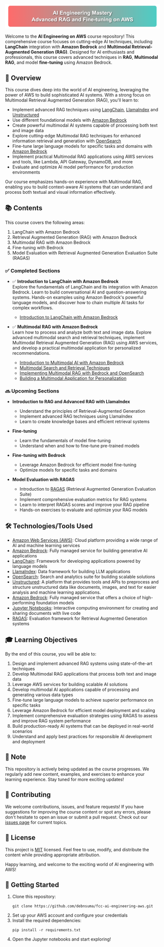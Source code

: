 ![AI Engineering on AWS](img/img1.png)

Welcome to the **AI Engineering on AWS** course repository! This comprehensive course focuses on cutting-edge AI techniques, including **LangChain** integration with **Amazon Bedrock** and **Multimodal Retrieval-Augmented Generation (RAG)**. Designed for AI enthusiasts and professionals, this course covers advanced techniques in **RAG**, **Multimodal RAG**, and model **fine-tuning** using Amazon Bedrock.

## 🎯 Overview

This course dives deep into the world of AI engineering, leveraging the power of AWS to build sophisticated AI systems. With a strong focus on Multimodal Retrieval Augmented Generation (RAG), you'll learn to:

- Implement advanced RAG techniques using [LangChain](https://python.langchain.com/), [LlamaIndex](https://www.llamaindex.ai/) and [Unstructured](https://unstructured.io/)
- Use different foundational models with [Amazon Bedrock](https://aws.amazon.com/bedrock/)
- Create powerful multimodal AI systems capable of processing both text and image data
- Explore cutting-edge Multimodal RAG techniques for enhanced information retrieval and generation with [OpenSearch](https://aws.amazon.com/opensearch-service/)
- Fine-tune large language models for specific tasks and domains with [Amazon Bedrock](https://aws.amazon.com/bedrock/)
- Implement practical Multimodal RAG applications using AWS services and tools, like Lambda, API Gateway, DynamoDB, and more
- Evaluate and optimize AI model performance for production environments

Our course emphasizes hands-on experience with Multimodal RAG, enabling you to build context-aware AI systems that can understand and process both textual and visual information effectively.

## 📚 Contents
This course covers the following areas:

1. LangChain with Amazon Bedrock
2. Retrieval Augmented Generation (RAG) with Amazon Bedrock
3. Multimodal RAG with Amazon Bedrock
4. Fine-tuning with Bedrock
5. Model Evaluation with Retrieval Augmented Generation Evaluation Suite (RAGAS)

### ✅ Completed Sections

- ✅ **Introduction to LangChain with Amazon Bedrock**  
  Explore the fundamentals of LangChain and its integration with Amazon Bedrock. Learn to build conversational AI and question-answering systems. Hands-on examples using Amazon Bedrock's powerful language models, and discover how to chain multiple AI tasks for complex workflows.
  - [Introduction to LangChain with Amazon Bedrock](LangChain-Bedrock.ipynb)  


- ✅ **Multimodal RAG with Amazon Bedrock**  
  Learn how to process and analyze both text and image data. Explore advanced multimodal search and retrieval techniques, implement Multimodal Retrieval Augmented Generation (RAG) using AWS services, and develop a practical multimodal application for personalized recommendations.
  - [Introduction to Multimodal AI with Amazon Bedrock](multimodal-rag/01_Bedrock_Multimodal.ipynb)
  - [Multimodal Search and Retrieval Techniques](multimodal-rag/02_Bedrock_Multimodal_Search_Retrieval.ipynb)
  - [Implementing Multimodal RAG with Bedrock and OpenSearch](multimodal-rag/03_Bedrock_Multimodal_RAG.ipynb)
  - [Building a Multimodal Application for Personalization](multimodal-rag/04_Multimodal_App_Personalization.ipynb)



### 🔜 Upcoming Sections

- **Introduction to RAG and Advanced RAG with LlamaIndex**
  - Understand the principles of Retrieval-Augmented Generation
  - Implement advanced RAG techniques using LlamaIndex
  - Learn to create knowledge bases and efficient retrieval systems

- **Fine-tuning**
  - Learn the fundamentals of model fine-tuning
  - Understand when and how to fine-tune pre-trained models

- **Fine-tuning with Bedrock**
  - Leverage Amazon Bedrock for efficient model fine-tuning
  - Optimize models for specific tasks and domains

- **Model Evaluation with RAGAS**
  - Introduction to [RAGAS](https://github.com/explodinggradients/ragas) (Retrieval Augmented Generation Evaluation Suite)
  - Implement comprehensive evaluation metrics for RAG systems
  - Learn to interpret RAGAS scores and improve your RAG pipeline
  - Hands-on exercises to evaluate and optimize your RAG models

## 🛠 Technologies/Tools Used

- [Amazon Web Services (AWS)](https://aws.amazon.com/): Cloud platform providing a wide range of AI and machine learning services
- [Amazon Bedrock](https://aws.amazon.com/bedrock/): Fully managed service for building generative AI applications
- [LangChain](https://python.langchain.com/): Framework for developing applications powered by language models
- [LlamaIndex](https://www.llamaindex.ai/): Data framework for building LLM applications
- [OpenSearch](https://aws.amazon.com/opensearch-service/): Search and analytics suite for building scalable solutions
- [Unstructured](https://unstructured.io/): A platform that provides tools and APIs to preprocess and structure unstructured data like documents, images, and text for easier analysis and machine learning applications.
- [Amazon Bedrock](https://aws.amazon.com/bedrock/): Fully managed service that offers a choice of high-performing foundation models
- [Jupyter Notebooks](https://jupyter.org/): Interactive computing environment for creating and sharing documents with live code
- [RAGAS](https://github.com/explodinggradients/ragas): Evaluation framework for Retrieval Augmented Generation systems

## 🎓 Learning Objectives

By the end of this course, you will be able to:

1. Design and implement advanced RAG systems using state-of-the-art techniques
2. Develop Multimodal RAG applications that process both text and image data
3. Leverage AWS services for building scalable AI solutions
2. Develop multimodal AI applications capable of processing and generating various data types
3. Fine-tune large language models to achieve superior performance on specific tasks
4. Leverage Amazon Bedrock for efficient model deployment and scaling
5. Implement comprehensive evaluation strategies using RAGAS to assess and improve RAG system performance
6. Build production-ready AI systems that can be deployed in real-world scenarios
7. Understand and apply best practices for responsible AI development and deployment

## 📌 Note

This repository is actively being updated as the course progresses. We regularly add new content, examples, and exercises to enhance your learning experience. Stay tuned for more exciting updates!

## 🤝 Contributing

We welcome contributions, issues, and feature requests! If you have suggestions for improving the course content or spot any errors, please don't hesitate to open an issue or submit a pull request. Check out our [issues page](https://github.com/debnsuma/fcc-ai-engineering-aws/issues) for current topics.

## 📝 License

This project is [MIT](https://choosealicense.com/licenses/mit/) licensed. Feel free to use, modify, and distribute the content while providing appropriate attribution.

Happy learning, and welcome to the exciting world of AI engineering with AWS!

## 🚀 Getting Started

1. Clone this repository:
   ```
   git clone https://github.com/debnsuma/fcc-ai-engineering-aws.git
   ```
2. Set up your AWS account and configure your credentials
3. Install the required dependencies:
   ```
   pip install -r requirements.txt
   ```
4. Open the Jupyter notebooks and start exploring!